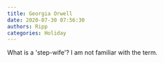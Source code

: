 ```yaml
---
title: Georgia Orwell
date: 2020-07-30 07:56:30
authors: Ripp
categories: Holiday
---
```


 What is a 'step-wife'?  I am not familiar with the term.